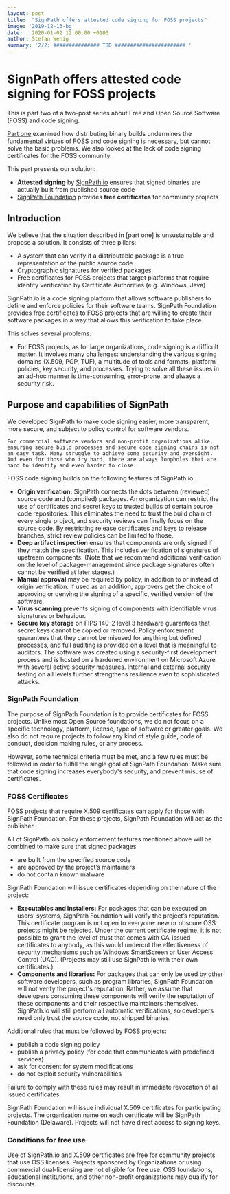 ```yaml
---
layout: post
title:  "SignPath offers attested code signing for FOSS projects"
image: '2019-12-13-bg'
date:   2020-01-02 12:00:00 +0100
author: Stefan Wenig
summary: '2/2: ############### TBD #######################.'
---
```


# SignPath offers attested code signing for FOSS projects

This is part two of a two-post series about Free and Open Source Software (FOSS) and code signing. 

[Part one](/blog/2020/01/01/open-source-code-signing.html) examined how distributing binary builds undermines the fundamental virtues of FOSS and code signing is necessary, but cannot solve the basic problems. We also looked at the lack of code signing certificates for the FOSS community.

This part presents our solution: 

* **Attested signing** by [SignPath.io](https://about.signpath.io) ensures that signed binaries are actually built from published source code 
* [SignPath Foundation](https://about.signpath.io/Foundation) provides **free certificates** for community projects 

## Introduction

We believe that the situation described in [part one] is unsustainable and propose a solution. It consists of three pillars:

* A system that can verify if a distributable package is a true representation of the public source code
* Cryptographic signatures for verified packages
* Free certificates for FOSS projects that target platforms that require identity verification by Certificate Authorities (e.g. Windows, Java)

SignPath.io is a code signing platform that allows software publishers to define and enforce policies for their software teams. SignPath Foundation provides free certificates to FOSS projects that are willing to create their software packages in a way that allows this verification to take place.

This solves several problems:

* For FOSS projects, as for large organizations, code signing is a difficult matter. It involves many challenges: understanding the various signing domains (X.509, PGP, TUF), a multitude of tools and formats, platform policies, key security, and processes. Trying to solve all these issues in an ad-hoc manner is time-consuming, error-prone, and always a security risk. 

## Purpose and capabilities of SignPath 

We developed SignPath to make code signing easier, more transparent, more secure, and subject to policy control for software vendors. 

    For commercial software vendors and non-profit organizations alike, ensuring secure build processes and secure code signing chains is not an easy task. Many struggle to achieve some security and oversight. And even for those who try hard, there are always loopholes that are hard to identify and even harder to close.


FOSS code signing builds on the following features of SignPath.io:

* **Origin verification:** SignPath connects the dots between (reviewed) source code and (compiled) packages. An organization can restrict the use of certificates and secret keys to trusted builds of certain source code repositories. This eliminates the need to trust the build chain of every single project, and security reviews can finally focus on the source code. By restricting release certificates and keys to release branches, strict review policies can be limited to those.
* **Deep artifact inspection** ensures that components are only signed if they match the specification. This includes verification of signatures of upstream components. (Note that we recommend additional verification on the level of package-management since package signatures often cannot be verified at later stages.)
* **Manual approval** may be required by policy, in addition to or instead of origin verification. If used as an addition, approvers get the choice of approving or denying the signing of a specific, verified version of the software. 
* **Virus scanning** prevents signing of components with identifiable virus signatures or behaviour.
* **Secure key storage** on FIPS 140-2 level 3 hardware guarantees that secret keys cannot be copied or removed. Policy enforcement guarantees that they cannot be misused for anything but defined processes, and full auditing is provided on a level that is meaningful to auditors. The software was created using a security-first development process and is hosted on a hardened environment on Microsoft Azure with several active security measures. Internal and external security testing on all levels further strengthens resilience even to sophisticated attacks.

### SignPath Foundation

The purpose of SignPath Foundation is to provide certificates for FOSS projects. Unlike most Open Source foundations, we do not focus on a specific technology, platform, license, type of software or greater goals. We also do not require projects to follow any kind of style guide, code of conduct, decision making rules, or any process. 

However, some technical criteria must be met, and a few rules must be followed in order to fulfill the single goal of SignPath Foundation: Make sure that code signing increases everybody's security, and prevent misuse of certificates. 

### FOSS Certificates

FOSS projects that require X.509 certificates can apply for those with SignPath Foundation. For these projects, SignPath Foundation will act as the publisher. 

All of SignPath.io’s policy enforcement features mentioned above will be combined to make sure that signed packages

* are built from the specified source code
* are approved by the project’s maintainers
* do not contain known malware

SignPath Foundation will issue certificates depending on the nature of the project:

* **Executables and installers:** For packages that can be executed on users’ systems, SignPath Foundation will verify the project’s reputation. This certificate program is not open to everyone: new or obscure OSS projects might be rejected. Under the current certificate regime, it is not possible to grant the level of trust that comes with CA-issued certificates to anybody, as this would undercut the effectiveness of security mechanisms such as Windows SmartScreen or User Access Control (UAC). (Projects may still use SignPath.io with their own certificates.)
* **Components and libraries:** For packages that can only be used by other software developers, such as program libraries, SignPath Foundation will not verify the project's reputation. Rather, we assume that developers consuming these components will verify the reputation of these components and their respective maintainers themselves. SignPath.io will still perform all automatic verifications, so developers need only trust the source code, not shipped binaries.

Additional rules that must be followed by FOSS projects: 

* publish a code signing policy
* publish a privacy policy (for code that communicates with predefined services)
* ask for consent for system modifications
* do not exploit security vulnerabilities

Failure to comply with these rules may result in immediate revocation of all issued certificates. 

SignPath Foundation will issue individual X.509 certificates for participating projects. The organization name on each certificate will be SignPath Foundation (Delaware). Projects will not have direct access to signing keys.

### Conditions for free use 

Use of SignPath.io and X.509 certificates are free for community projects that use OSS licenses. Projects sponsored by Organizations or using commercial dual-licensing are not eligible for free use. OSS foundations, educational institutions, and other non-profit organizations may qualify for discounts.
